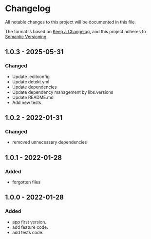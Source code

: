# Changelog

All notable changes to this project will be documented in this file.

The format is based on [Keep a Changelog](https://keepachangelog.com/en/1.0.0/), and this project adheres
to [Semantic Versioning](https://semver.org/spec/v2.0.0.html).

## 1.0.3 - 2025-05-31

### Changed

- Update .editconfig
- Update detekt.yml
- Update dependencies
- Update dependency management by libs.versions
- Update README.md
- Add new tests

## 1.0.2 - 2022-01-31

### Changed

- removed unnecessary dependencies

## 1.0.1 - 2022-01-28

### Added

- forgotten files

## 1.0.0 - 2022-01-28

### Added

- app first version.
- add feature code.
- add tests code.
